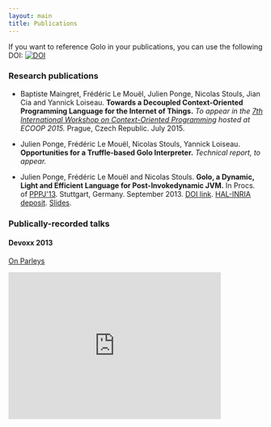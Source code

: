 ```yaml
---
layout: main
title: Publications
---
```


If you want to reference Golo in your publications, you can use the following DOI:
[![DOI](https://zenodo.org/badge/doi/10.5281/zenodo.16110.svg)](http://dx.doi.org/10.5281/zenodo.16110)

### Research publications

* Baptiste Maingret, Frédéric Le Mouël, Julien Ponge, Nicolas Stouls, Jian Cia and Yannick Loiseau. **Towards a Decoupled Context-Oriented Programming Language for the Internet of Things.** _To appear in the [7th International Workshop on Context-Oriented Programming](http://2015.ecoop.org/track/COP-2015-papers) hosted at ECOOP 2015._ Prague, Czech Republic. July 2015.

* Julien Ponge, Frédéric Le Mouël, Nicolas Stouls, Yannick Loiseau. **Opportunities for a Truffle-based Golo Interpreter.** _Technical report, to appear._

* Julien Ponge, Frédéric Le Mouël and Nicolas Stouls. **Golo, a Dynamic, Light and Efficient Language for Post-Invokedynamic JVM.** In Procs. of [PPPJ'13](http://pppj2013.dhbw.de/conference-pppj2013.html). Stuttgart, Germany. September 2013. [DOI link](http://dx.doi.org/10.1145/2500828.2500844). [HAL-INRIA deposit](http://hal.inria.fr/hal-00848514). [Slides](https://speakerdeck.com/jponge/golo-a-dynamic-light-and-efficient-language-for-post-invokedynamic-jvm).

### Publically-recorded talks

#### Devoxx 2013

[On Parleys](https://parleys.com/play/529c6e3fe4b0e619540cc3c6/chapter0/about)

<iframe type="text/html" width="420" height="290" mozallowfullscreen="true" webkitallowfullscreen="true" src="http://parleys.com/share.html#play/529c6e3fe4b0e619540cc3c6" frameborder="0">&lt;br /&gt;</iframe>
